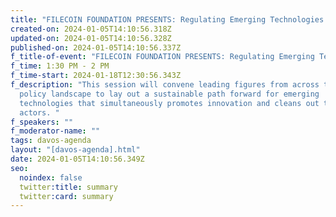 ```yaml
---
title: "FILECOIN FOUNDATION PRESENTS: Regulating Emerging Technologies "
created-on: 2024-01-05T14:10:56.318Z
updated-on: 2024-01-05T14:10:56.328Z
published-on: 2024-01-05T14:10:56.337Z
f_title-of-event: "FILECOIN FOUNDATION PRESENTS: Regulating Emerging Technologies "
f_time: 1:30 PM - 2 PM
f_time-start: 2024-01-18T12:30:56.343Z
f_description: "This session will convene leading figures from across the public
  policy landscape to lay out a sustainable path forward for emerging
  technologies that simultaneously promotes innovation and cleans out the bad
  actors. "
f_speakers: ""
f_moderator-name: ""
tags: davos-agenda
layout: "[davos-agenda].html"
date: 2024-01-05T14:10:56.349Z
seo:
  noindex: false
  twitter:title: summary
  twitter:card: summary
---
```

